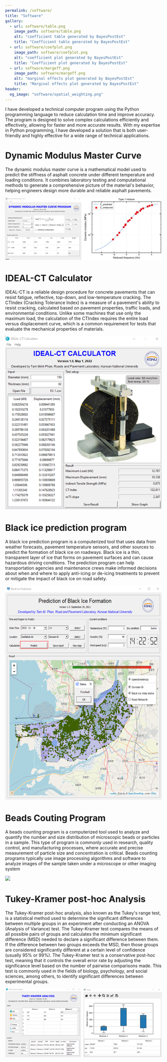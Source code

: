 ```yaml
---
permalink: /software/
title: "Software"
gallery:
  - url: software/table.png
    image_path: software/table.png
    alt: "coefficient table generated by BayesPostEst"
    title: "Coefficient table generated by BayesPostEst"
  - url: software/coefplot.png
    image_path: software/coefplot.png
    alt: "coefficient plot generated by BayesPostEst"
    title: "Coefficient plot generated by BayesPostEst"
  - url: software/margeff.png
    image_path: software/margeff.png
    alt: "marginal effects plot generated by BayesPostEst"
    title: "Marginal effects plot generated by BayesPostEst"
header:
  og_image: "software/spatial_weighting.png"
---
```


I have developed a technical computer program using the Python programming language to reduce calculation time and improve accuracy. The program is designed to solve complex calculations efficiently and effectively, allowing for faster and more accurate results. With my expertise in Python programming, I have developed a solution that is both user-friendly and highly effective for a wide range of technical applications.

# Dynamic Modulus Master Curve

The dynamic modulus master curve is a mathematical model used to predict the stiffness of asphalt concrete under different temperature and loading conditions. It combines laboratory testing and computational methods to generate a comprehensive picture of the material's behavior, helping engineers design more durable and reliable asphalt pavements.

![](/images/software/dynamic_modulus.png)

# IDEAL-CT Calculator

IDEAL-CT is a reliable design procedure for concrete pavements that can resist fatigue, reflective, top-down, and low-temperature cracking. The CTIndex (Cracking Tolerance Index) is a measure of a pavement's ability to resist cracking, calculated based on pavement properties, traffic loads, and environmental conditions. Unlike some machines that use only the maximum load, the calculation of the CTIndex requires the entire load versus displacement curve, which is a common requirement for tests that evaluate the mechanical properties of materials.

![](/images/software/ideal_ct_1.png)

# Black ice prediction program

A black ice prediction program is a computerized tool that uses data from weather forecasts, pavement temperature sensors, and other sources to predict the formation of black ice on roadways. Black ice is a thin, transparent layer of ice that forms on pavement surfaces and can cause hazardous driving conditions. The prediction program can help transportation agencies and maintenance crews make informed decisions about when and where to apply anti-icing or de-icing treatments to prevent or mitigate the impact of black ice on road safety. 

![](/images/software/black_ice_prediction_1.png)

# Beads Couting Program

A beads counting program is a computerized tool used to analyze and quantify the number and size distribution of microscopic beads or particles in a sample. This type of program is commonly used in research, quality control, and manufacturing processes, where accurate and precise measurement of particle size and concentration is critical. Beads counting programs typically use image processing algorithms and software to analyze images of the sample taken under a microscope or other imaging system

![](/images/software/bead_counting.png)

# Tukey-Kramer post-hoc Analysis

The Tukey-Kramer post-hoc analysis, also known as the Tukey's range test, is a statistical method used to determine the significant differences between multiple groups in an experiment after conducting an ANOVA (Analysis of Variance) test. The Tukey-Kramer test compares the means of all possible pairs of groups and calculates the minimum significant difference (MSD) needed to declare a significant difference between them. If the difference between two groups exceeds the MSD, then those groups are considered significantly different at a certain level of confidence (usually 95% or 99%). The Tukey-Kramer test is a conservative post-hoc test, meaning that it controls the overall error rate by adjusting the significance level based on the number of pairwise comparisons made. This test is commonly used in the fields of biology, psychology, and social sciences, among others, to identify significant differences between experimental groups.

![](/images/software/tukey_kramer.png)



